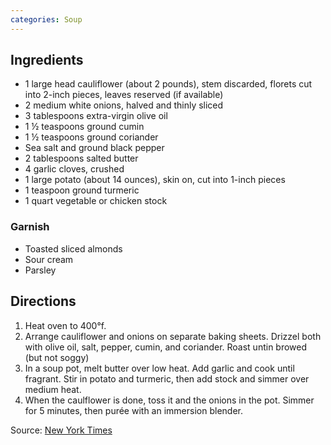 ```yaml
---
categories: Soup
---
```


## Ingredients

 - 1 large head cauliflower (about 2 pounds), stem discarded, florets cut into 2-inch pieces, leaves reserved (if available)
 - 2 medium white onions, halved and thinly sliced
 - 3 tablespoons extra-virgin olive oil
 - 1 ½ teaspoons ground cumin
 - 1 ½ teaspoons ground coriander
 - Sea salt and ground black pepper
 - 2 tablespoons salted butter
 - 4 garlic cloves, crushed
 - 1 large potato (about 14 ounces), skin on, cut into 1-inch pieces
 - 1 teaspoon ground turmeric
 - 1 quart vegetable or chicken stock

### Garnish

 - Toasted sliced almonds
 - Sour cream
 - Parsley

## Directions

1. Heat oven to 400&deg;f.
2. Arrange cauliflower and onions on separate baking sheets. Drizzel both with olive oil, salt, pepper, cumin, and coriander. Roast untin browed (but not soggy)
3. In a soup pot, melt butter over low heat. Add garlic and cook until fragrant. Stir in potato and turmeric, then add stock and simmer over medium heat.
4. When the caulflower is done, toss it and the onions in the pot. Simmer for 5 minutes, then purée with an immersion blender.

Source: [New York Times](https://cooking.nytimes.com/recipes/1019934-roasted-cauliflower-soup)
